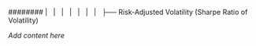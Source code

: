 ######## |   |   |   |   |   |   |   ├── Risk-Adjusted Volatility (Sharpe Ratio of Volatility)

*Add content here*